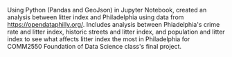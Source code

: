 Using Python (Pandas and GeoJson) in Jupyter Notebook, created an analysis between litter index and Philadelphia using data from https://opendataphilly.org/. Includes analysis between Phiadelphia's crime rate and litter index, historic streets and litter index, and population and litter index to see what affects litter index the most in Philadelphia for COMM2550 Foundation of Data Science class's final project.

